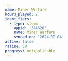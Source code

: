 ```yaml
---
name: Miner Warfare
hours_played: 2
identifiers:
  - type: steam
    appid: '354620'
    name: Miner Warfare
    synced_on: '2024-07-04'
active: false
rating: 50
progress: notapplicable
---
```


